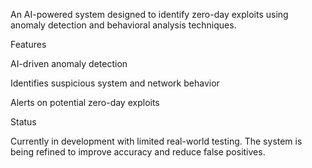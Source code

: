 An AI-powered system designed to identify zero-day exploits using anomaly detection and behavioral analysis techniques.

Features

AI-driven anomaly detection

Identifies suspicious system and network behavior

Alerts on potential zero-day exploits

Status

Currently in development with limited real-world testing. The system is being refined to improve accuracy and reduce false positives.
